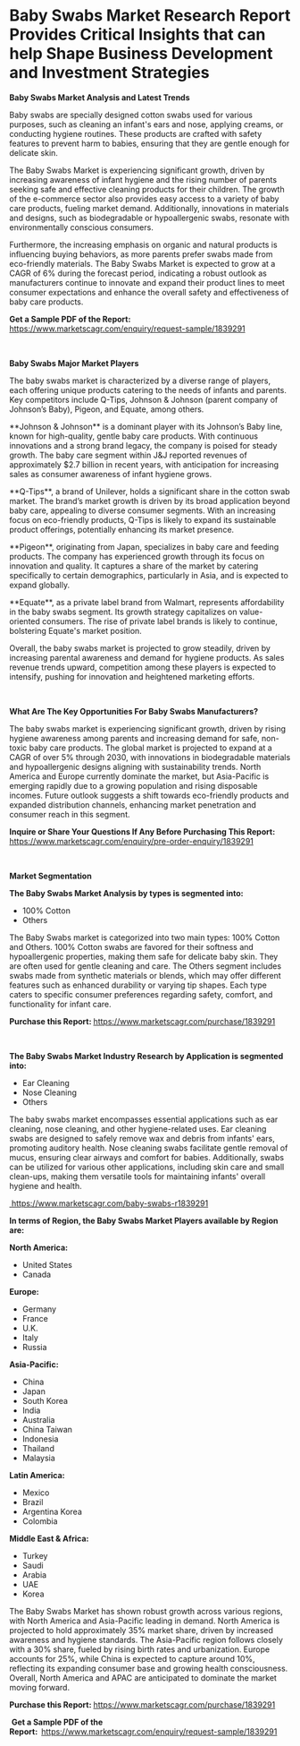 <p><h1>Baby Swabs Market Research Report Provides Critical Insights that can help Shape Business Development and Investment Strategies</h1></p><p><strong>Baby Swabs Market Analysis and Latest Trends</strong></p>
<p><p>Baby swabs are specially designed cotton swabs used for various purposes, such as cleaning an infant's ears and nose, applying creams, or conducting hygiene routines. These products are crafted with safety features to prevent harm to babies, ensuring that they are gentle enough for delicate skin.</p><p>The Baby Swabs Market is experiencing significant growth, driven by increasing awareness of infant hygiene and the rising number of parents seeking safe and effective cleaning products for their children. The growth of the e-commerce sector also provides easy access to a variety of baby care products, fueling market demand. Additionally, innovations in materials and designs, such as biodegradable or hypoallergenic swabs, resonate with environmentally conscious consumers.</p><p>Furthermore, the increasing emphasis on organic and natural products is influencing buying behaviors, as more parents prefer swabs made from eco-friendly materials. The Baby Swabs Market is expected to grow at a CAGR of 6% during the forecast period, indicating a robust outlook as manufacturers continue to innovate and expand their product lines to meet consumer expectations and enhance the overall safety and effectiveness of baby care products.</p></p>
<p><strong>Get a Sample PDF of the Report:&nbsp;</strong> <a href="https://www.marketscagr.com/enquiry/request-sample/1839291?utm_campaign=2136&utm_medium=2&utm_source=Github&utm_content=ia&utm_term=15042025&utm_id=baby-swabs">https://www.marketscagr.com/enquiry/request-sample/1839291</a></p>
<p>&nbsp;</p>
<p><strong>Baby Swabs Major Market Players</strong></p>
<p><p>The baby swabs market is characterized by a diverse range of players, each offering unique products catering to the needs of infants and parents. Key competitors include Q-Tips, Johnson & Johnson (parent company of Johnson’s Baby), Pigeon, and Equate, among others.</p><p>**Johnson & Johnson** is a dominant player with its Johnson’s Baby line, known for high-quality, gentle baby care products. With continuous innovations and a strong brand legacy, the company is poised for steady growth. The baby care segment within J&J reported revenues of approximately $2.7 billion in recent years, with anticipation for increasing sales as consumer awareness of infant hygiene grows.</p><p>**Q-Tips**, a brand of Unilever, holds a significant share in the cotton swab market. The brand’s market growth is driven by its broad application beyond baby care, appealing to diverse consumer segments. With an increasing focus on eco-friendly products, Q-Tips is likely to expand its sustainable product offerings, potentially enhancing its market presence.</p><p>**Pigeon**, originating from Japan, specializes in baby care and feeding products. The company has experienced growth through its focus on innovation and quality. It captures a share of the market by catering specifically to certain demographics, particularly in Asia, and is expected to expand globally.</p><p>**Equate**, as a private label brand from Walmart, represents affordability in the baby swabs segment. Its growth strategy capitalizes on value-oriented consumers. The rise of private label brands is likely to continue, bolstering Equate's market position.</p><p>Overall, the baby swabs market is projected to grow steadily, driven by increasing parental awareness and demand for hygiene products. As sales revenue trends upward, competition among these players is expected to intensify, pushing for innovation and heightened marketing efforts.</p></p>
<p>&nbsp;</p>
<p><strong>What Are The Key Opportunities For Baby Swabs Manufacturers?</strong></p>
<p><p>The baby swabs market is experiencing significant growth, driven by rising hygiene awareness among parents and increasing demand for safe, non-toxic baby care products. The global market is projected to expand at a CAGR of over 5% through 2030, with innovations in biodegradable materials and hypoallergenic designs aligning with sustainability trends. North America and Europe currently dominate the market, but Asia-Pacific is emerging rapidly due to a growing population and rising disposable incomes. Future outlook suggests a shift towards eco-friendly products and expanded distribution channels, enhancing market penetration and consumer reach in this segment.</p></p>
<p><strong>Inquire or Share Your Questions If Any Before Purchasing This Report:</strong> <a href="https://www.marketscagr.com/enquiry/pre-order-enquiry/1839291?utm_campaign=2136&utm_medium=2&utm_source=Github&utm_content=ia&utm_term=15042025&utm_id=baby-swabs">https://www.marketscagr.com/enquiry/pre-order-enquiry/1839291</a></p>
<p>&nbsp;</p>
<p><strong>Market Segmentation</strong></p>
<p><strong>The Baby Swabs Market Analysis by types is segmented into:</strong></p>
<p><ul><li>100% Cotton</li><li>Others</li></ul></p>
<p><p>The Baby Swabs market is categorized into two main types: 100% Cotton and Others. 100% Cotton swabs are favored for their softness and hypoallergenic properties, making them safe for delicate baby skin. They are often used for gentle cleaning and care. The Others segment includes swabs made from synthetic materials or blends, which may offer different features such as enhanced durability or varying tip shapes. Each type caters to specific consumer preferences regarding safety, comfort, and functionality for infant care.</p></p>
<p><strong>Purchase this Report:&nbsp;</strong><a href="https://www.marketscagr.com/purchase/1839291?utm_campaign=2136&utm_medium=2&utm_source=Github&utm_content=ia&utm_term=15042025&utm_id=baby-swabs">https://www.marketscagr.com/purchase/1839291</a></p>
<p>&nbsp;</p>
<p><strong>The Baby Swabs Market Industry Research by Application is segmented into:</strong></p>
<p><ul><li>Ear Cleaning</li><li>Nose Cleaning</li><li>Others</li></ul></p>
<p><p>The baby swabs market encompasses essential applications such as ear cleaning, nose cleaning, and other hygiene-related uses. Ear cleaning swabs are designed to safely remove wax and debris from infants' ears, promoting auditory health. Nose cleaning swabs facilitate gentle removal of mucus, ensuring clear airways and comfort for babies. Additionally, swabs can be utilized for various other applications, including skin care and small clean-ups, making them versatile tools for maintaining infants' overall hygiene and health.</p></p>
<p><a href="https://www.marketscagr.com/baby-swabs-r1839291?utm_campaign=2136&utm_medium=2&utm_source=Github&utm_content=ia&utm_term=15042025&utm_id=baby-swabs">&nbsp;https://www.marketscagr.com/baby-swabs-r1839291</a></p>
<p><strong>In terms of Region, the Baby Swabs Market Players available by Region are:</strong></p>
<p>
    <p> <strong> North America: </strong>
        <ul>
            <li>United States</li>
            <li>Canada</li>
        </ul>
        </p> 
    <p> <strong> Europe: </strong>
        <ul>
            <li>Germany</li>
            <li>France</li>
            <li>U.K.</li>
            <li>Italy</li>
            <li>Russia</li>
        </ul>
        </p> 
    <p> <strong> Asia-Pacific: </strong>
        <ul>
            <li>China</li>
            <li>Japan</li>
            <li>South Korea</li>
            <li>India</li>
            <li>Australia</li>
            <li>China Taiwan</li>
            <li>Indonesia</li>
            <li>Thailand</li>
            <li>Malaysia</li>
        </ul>
        </p> 
    <p> <strong> Latin America: </strong>
        <ul>
            <li>Mexico</li>
            <li>Brazil</li>
            <li>Argentina Korea</li>
            <li>Colombia</li>
        </ul>
        </p> 
    <p> <strong> Middle East & Africa: </strong>
        <ul>
            <li>Turkey</li>
            <li>Saudi</li>
            <li>Arabia</li>
            <li>UAE</li>
            <li>Korea</li>
        </ul>
    </p>
    </p>
<p><p>The Baby Swabs Market has shown robust growth across various regions, with North America and Asia-Pacific leading in demand. North America is projected to hold approximately 35% market share, driven by increased awareness and hygiene standards. The Asia-Pacific region follows closely with a 30% share, fueled by rising birth rates and urbanization. Europe accounts for 25%, while China is expected to capture around 10%, reflecting its expanding consumer base and growing health consciousness. Overall, North America and APAC are anticipated to dominate the market moving forward.</p></p>
<p><strong>Purchase this Report: </strong><a href="https://www.marketscagr.com/purchase/1839291?utm_campaign=2136&utm_medium=2&utm_source=Github&utm_content=ia&utm_term=15042025&utm_id=baby-swabs">https://www.marketscagr.com/purchase/1839291</a></p>
<p>&nbsp;<strong>Get a Sample PDF of the Report:&nbsp;&nbsp;</strong><a href="https://www.marketscagr.com/enquiry/request-sample/1839291?utm_campaign=2136&utm_medium=2&utm_source=Github&utm_content=ia&utm_term=15042025&utm_id=baby-swabs">https://www.marketscagr.com/enquiry/request-sample/1839291</a></p>
<p><strong></strong></p>
<p><p></p><p></p><p></p></p>